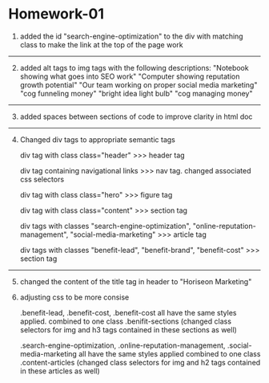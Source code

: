 # Homework-01
1. added the id "search-engine-optimization" to the div with matching class to make the link at the top of the page work

--------------------------------------------------------------------------------------------------------

2. added alt tags to img tags with the following descriptions:
    "Notebook showing what goes into SEO work"
    "Computer showing reputation growth potential"
    "Our team working on proper social media marketing"
    "cog funneling money"
    "bright idea light bulb"
    "cog managing money"

--------------------------------------------------------------------------------------------------------

3. added spaces between sections of code to improve clarity in html doc

--------------------------------------------------------------------------------------------------------

4. Changed div tags to appropriate semantic tags

    div tag with class class="header" >>> header tag

    div tag containing navigational links >>> nav tag. changed associated css selectors

    div tag with class class="hero" >>> figure tag

    div tag with class class="content" >>> section tag

    div tags with classes "search-engine-optimization", "online-reputation-management", "social-media-marketing" >>> article tag

    div tags with classes "benefit-lead", "benefit-brand", "benefit-cost" >>> section tag
    
--------------------------------------------------------------------------------------------------------

5. changed the content of the title tag in header to "Horiseon Marketing"

6. adjusting css to be more consise

    .benefit-lead, .benefit-cost, .benefit-cost all have the same styles applied. combined to one class .benifit-sections (changed class selectors for img and h3 tags contained in these sections as well)

    .search-engine-optimization, .online-reputation-management, .social-media-marketing all have the same styles applied combined to one class .content-articles (changed class selectors for img and h2 tags contained in these articles as well)

    

